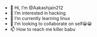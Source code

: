 - 👋 Hi, I’m @Aakashjain212
- 👀 I’m interested in hacking
- 🌱 I’m currently learning linux
- 💞️ I’m looking to collaborate on self😀😀
- 📫 How to reach me killer babu

<!---
Aakashjain212/Aakashjain212 is a ✨ special ✨ repository because its `README.md` (this file) appears on your GitHub profile.
You can click the Preview link to take a look at your changes.
--->
